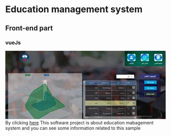 # Education management system
## Front-end part
### vueJs
![Education management system](school1.png)
By clicking [here](https://reza-pishva.github.io/2-SchoolPreject-VueJS/)  This software project is about education mabagement system and  you can see some information related to this sample 
